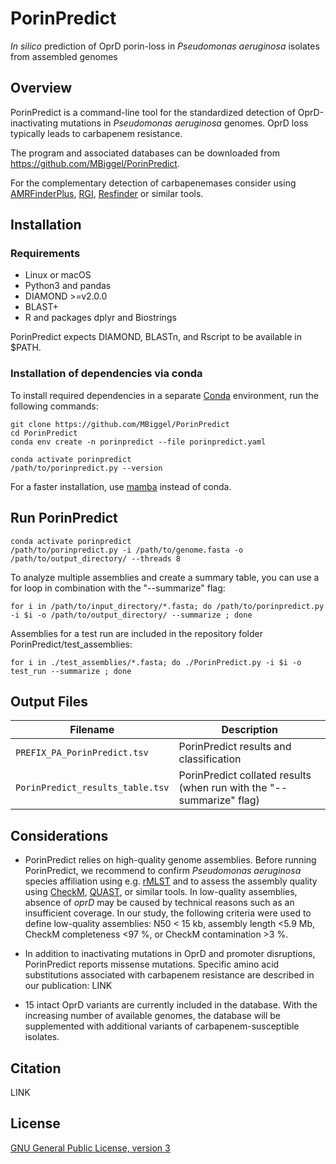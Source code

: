 # PorinPredict

*In silico* prediction of OprD porin-loss in *Pseudomonas aeruginosa* isolates from assembled genomes

## Overview

PorinPredict is a command-line tool for the standardized detection of OprD-inactivating mutations in *Pseudomonas aeruginosa* genomes.
OprD loss typically leads to carbapenem resistance.

The program and associated databases can be downloaded from https://github.com/MBiggel/PorinPredict.

For the complementary detection of carbapenemases consider using
[AMRFinderPlus](https://github.com/ncbi/amr#ncbi-antimicrobial-resistance-gene-finder-amrfinderplus),
[RGI](https://card.mcmaster.ca/analyze/rgi),
[Resfinder](https://cge.cbs.dtu.dk/services/ResFinder/)
or similar tools. 


## Installation

### Requirements

* Linux or macOS
* Python3 and pandas 
* DIAMOND >=v2.0.0
* BLAST+
* R and packages dplyr and Biostrings

PorinPredict expects DIAMOND, BLASTn, and Rscript to be available in $PATH.

### Installation of dependencies via conda

To install required dependencies in a separate [Conda](https://conda.io/docs/install/quick.html) environment, run the following commands:
```
git clone https://github.com/MBiggel/PorinPredict
cd PorinPredict
conda env create -n porinpredict --file porinpredict.yaml

conda activate porinpredict
/path/to/porinpredict.py --version
```
For a faster installation, use [mamba](https://github.com/mamba-org/mamba) instead of conda.

## Run PorinPredict

```
conda activate porinpredict
/path/to/porinpredict.py -i /path/to/genome.fasta -o /path/to/output_directory/ --threads 8
```

To analyze multiple assemblies and create a summary table, you can use a for loop in combination with the "--summarize" flag:
```
for i in /path/to/input_directory/*.fasta; do /path/to/porinpredict.py -i $i -o /path/to/output_directory/ --summarize ; done
```

Assemblies for a test run are included in the repository folder PorinPredict/test_assemblies:
```
for i in ./test_assemblies/*.fasta; do ./PorinPredict.py -i $i -o test_run --summarize ; done
```

## Output Files

Filename | Description
---------|------------
`PREFIX_PA_PorinPredict.tsv` | PorinPredict results and classification
`PorinPredict_results_table.tsv` | PorinPredict collated results (when run with the "--summarize" flag)

## Considerations

* PorinPredict relies on high-quality genome assemblies. Before running PorinPredict, we recommend to confirm *Pseudomonas aeruginosa* species affiliation using e.g. [rMLST](https://pubmlst.org/species-id) and to assess the assembly quality using [CheckM](https://github.com/Ecogenomics/CheckM/wiki), [QUAST](http://quast.sourceforge.net/), or similar tools. In low-quality assemblies, absence of *oprD* may be caused by technical reasons such as an insufficient coverage. In our study, the following criteria were used to define low-quality assemblies: N50 < 15 kb, assembly length <5.9 Mb, CheckM completeness <97 %, or CheckM contamination >3 %.

* In addition to inactivating mutations in OprD and promoter disruptions, PorinPredict reports missense mutations. Specific amino acid substitutions associated with carbapenem resistance are described in our publication: LINK

* 15 intact OprD variants are currently included in the database. With the increasing number of available genomes, the database will be supplemented with additional variants of carbapenem-susceptible isolates.

## Citation

LINK

## License

[GNU General Public License, version 3](https://www.gnu.org/licenses/gpl-3.0.html)
